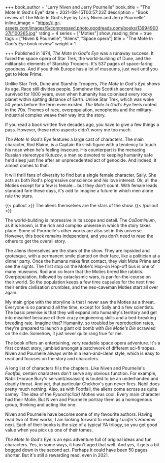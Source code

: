 +++
book_author = "Larry Niven and Jerry Pournelle"
book_title = "The Mote In God's Eye"
date = 2021-09-15T00:57:23Z
description = "Book review of The Mote In God's Eye by Larry Niven and Jerry Pournelle"
inline_image = "https://i.gr-assets.com/images/S/compressed.photo.goodreads.com/books/1399490037l/100365.jpg"
rating = 4
series = ["Moties"]
show_reading_time = true
tags = ["Niven & Pournelle", "Aliens", "Space opera"]
title = "The Mote In God's Eye book review"
weight = 1

+++
Published in 1974, _The Mote In God's Eye_ was a runaway success. It fused the space opera of Star Trek, the world-building of Dune, and the militaristic elements of Starship Troopers. It's 537 pages of space-faring goodness. And if you think Europe has a lot of museums, just wait until you get to Mote Prime.

Unlike Star Trek, Dune and Starship Troopers, _The Mote In God's Eye_ shows its age. Race still divides people. Somehow the Scottish accent has survived for 1000 years, even when humanity has colonised every rocky planet within spitting distance of Earth. Unlike Star Trek, which was woke 50 years before the term even existed, _The Mote In God's Eye_ feels rooted in the 70s. Themes of race, overpopulation, xenophobia and the military-industrial complex weave their way into the story.

If you read a book written five decades ago, you have to give a few things a pass. However, these retro aspects didn't worry me too much.

_The Mote In God's Eye_ features a large cast of characters. The main character, Rod Blaine, is a Captain Kirk-ish figure with a tendency to touch his nose when he's feeling insecure. His counterpart is the menacing Russian stereotype Kutuzov, a man so devoted to keeping humanity safe he'd sleep just fine after an unprecedented act of genocide. And indeed, it almost comes to that.

It will thrill fans of diversity to find but a single female character, Sally. She acts as both Rod's progressive conscience and his love interest. Ok, all the Moties except for a few is female... but they don't count. With female leads standard fare these days, it's odd to imagine a future in which men alone rule the stars.

{{< pullout >}} The aliens themselves are the stars of the show. {{< /pullout >}}

The world-building is impressive in its scope and detail. The _CoDominium_, as it is known, is the rich and complex universe in which the story takes place. Some of Pournelle's other works are also set in this universe. However, this book remains independent, and you don't need to read the others to get the overall story.

The aliens themselves are the stars of the show. They are lopsided and grotesque, with a permanent smile planted on their face, like a politician at a dinner party. Once the humans make first contact, they visit Mote Prime and see the sights. The first stop on the Motie's Hop-on Hop-off bus is one of many museums. Rod and co learn that the Moties breed like rabbits. Overpopulation, followed by cataclysmic wars, is par-for-the-course on their world. So the population keeps a few time capsules for the next time their entire civilisation crumbles, and the neo-caveman Moties start all over again.

My main gripe with the storyline is that I never saw the Moties as a threat. Everyone is so paranoid all the time, except for Sally and a few scientists. The basic premise is that they will expand into humanity's territory and get into mischief because of their crazy engineering skills and a bed-breaking breeding rate. Imagine that? Humanity, so troubled by reproduction rates, they're prepared to launch a giant old bomb with _Die Motie's Die_ scrawled on the side. Somehow, it just never quite rang true for me.

The book offers an entertaining, very readable space opera adventure. It's a first contact story, jumbled amongst a patchwork of different sci-fi tropes. Niven and Pournelle always write in a lean-and-clean style, which is easy to read and focuses on the story and characters.

A long list of characters fills the chapters. Like Niven and Pournelle's _Footfall_, certain characters don't serve any obvious function. For example, Nabil (Horace Bury's servant/assassin) is touted to be an underhanded and deadly threat. And yet, that particular Chekhov's gun never fires. Nabil does pretty much nothing. Also, as with Footfall, the aliens come across as quite samey. The idea of the _Fyunch(click)_ Moties was cool. Every main character had their Motie. But Niven and Pournelle portray them as a homogenous group, thinking and acting like one.

Niven and Pournelle have become some of my favourite authors. Having read two of their works, I am looking forward to reading _Lucifer's Hammer_ next. Each of their books is the size of a typical YA trilogy, so you get good value when you pick up one of their tomes.

_The Mote In God's Eye_ is an epic adventure full of original ideas and fun characters. Yes, in some ways, it hasn't aged that well. And yes, it gets a bit bogged down in the second act. Perhaps it could have been 50 pages shorter. But it's still a rewarding read, even in 2021.